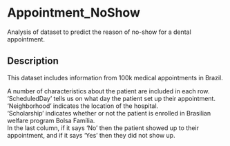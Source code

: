 # Appointment_NoShow
Analysis of dataset to predict the reason of no-show for a dental appointment.

## Description
This dataset includes information from 100k medical appointments in Brazil. <br>

A number of characteristics about the patient are included in each row.<br>
‘ScheduledDay’ tells us on what day the patient set up their appointment.<br>
‘Neighborhood’ indicates the location of the hospital.<br>
‘Scholarship’ indicates whether or not the patient is enrolled in Brasilian welfare program Bolsa Família.<br>
In the last column, if it says ‘No’ then the patient showed up to their appointment, and if it says ‘Yes’ then they did not show up.<br>
